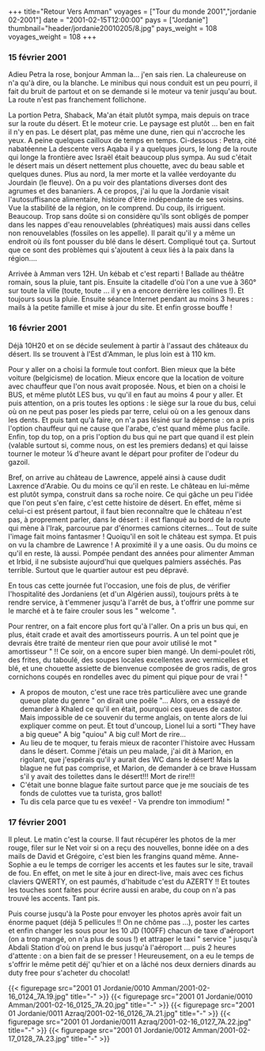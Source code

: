 +++
title="Retour Vers Amman"
voyages = ["Tour du monde 2001","jordanie 02-2001"]
date = "2001-02-15T12:00:00"
pays = ["Jordanie"]
thumbnail="header/jordanie20010205/8.jpg"
pays_weight = 108
voyages_weight = 108
+++
### 15 février 2001

Adieu Petra la rose, bonjour Amman la... j'en sais rien.
La chaleureuse on n'a qu'à dire, ou la blanche. Le minibus
qui nous conduit est un peu pourri, il fait du bruit de partout
et on se demande si le moteur va tenir jusqu'au bout. La route
n'est pas franchement follichone. 

La portion Petra, Shaback, Ma'an était plutôt sympa, mais
depuis on trace sur la route du désert. Et le moteur crie.
Le paysage est plutôt ... ben en fait il n'y en pas. Le désert
plat, pas même une dune, rien qui n'accroche les yeux. A peine
quelques cailloux de temps en temps. Ci-dessous : Petra, cité
nabatéenne La descente vers Aqaba il y a quelques jours, le
long de la route qui longe la frontière avec Israël était
beaucoup plus sympa. Au sud c'était le désert mais un désert
nettement plus chouette, avec du beau sable et quelques dunes.
Plus au nord, la mer morte et la vallée verdoyante du Jourdain
(le fleuve). On a pu voir des plantations diverses dont des
agrumes et des bananiers. A ce propos, j'ai lu que la Jordanie
visait l'autosuffisance alimentaire, histoire d'être indépendante
de ses voisins. Vue la stabilité de la région, on le comprend.
Du coup, ils irriguent. Beaucoup. Trop sans doûte si on considère
qu'ils sont obligés de pomper dans les nappes d'eau renouvelables
(phréatiques) mais aussi dans celles non renouvelables (fossiles
on les appelle). Il parait qu'il y a même un endroit où ils
font pousser du blé dans le désert. Compliqué tout ça. Surtout
que ce sont des problèmes qui s'ajoutent à ceux liés à la
paix dans la région.... 

Arrivée à Amman vers 12H. Un kébab et c'est reparti ! Ballade
au théâtre romain, sous la pluie, tant pis. Ensuite la citadelle
d'où l'on a une vue à 360° sur toute la ville (toute, toute
... il y en a encore derrière les collines !). Et toujours
sous la pluie. Ensuite séance Internet pendant au moins 3
heures : mails à la petite famille et mise à jour du site.
Et enfin grosse bouffe ! 


### 16 février 2001


Déjà 10H20 et on se décide seulement à partir à l'assaut
des châteaux du désert. Ils se trouvent à l'Est d'Amman, le
plus loin est à 110 km. 

Pour y aller on a choisi la formule tout confort. Bien mieux
que la bête voiture (belgicisme) de location. Mieux encore
que la location de voiture avec chauffeur que l'on nous avait
proposée. Nous, et bien on a choisi le BUS, et même plutôt
LES bus, vu qu'il en faut au moins 4 pour y aller. Et puis
attention, on a pris toutes les options : le siège sur la
roue du bus, celui où on ne peut pas poser les pieds par terre,
celui où on a les genoux dans les dents. Et puis tant qu'à
faire, on n'a pas lésiné sur la dépense : on a pris l'option
chauffeur qui ne cause que l'arabe, c'est quand même plus
facile. Enfin, top du top, on a pris l'option du bus qui ne
part que quand il est plein (valable surtout si, comme nous,
on est les premiers dedans) et qui laisse tourner le moteur
¼ d'heure avant le départ pour profiter de l'odeur du gazoil.


Bref, on arrive au château de Lawrence, appelé ainsi à cause
dudit Laxrence d'Arabie. Ou du moins ce qu'il en reste. Le
château en lui-même est plutôt sympa, construit dans sa roche
noire. Ce qui gâche un peu l'idée que l'on peut s'en faire,
c'est cette histoire de désert. En effet, même si celui-ci
est présent partout, il faut bien reconnaître que le château
n'est pas, à proprement parler, dans le désert : il est flanqué
au bord de la route qui mène à l'Irak, parcourue par d'énormes
camions citernes... Tout de suite l'image fait moins fantasmer
! Quoiqu'il en soit le château est sympa. Et puis on vu la
chambre de Lawrence ! A proximité il y a une oasis. Ou du
moins ce qu'il en reste, là aussi. Pompée pendant des années
pour alimenter Amman et Irbid, il ne subsiste aujourd'hui
que quelques palmiers asséchés. Pas terrible. Surtout que
le quartier autour est peu dépravé. 

En tous cas cette journée fut l'occasion, une fois de plus,
de vérifier l'hospitalité des Jordaniens (et d'un Algérien
aussi), toujours prêts à te rendre service, à t'emmener jusqu'à
l'arrêt de bus, à t'offrir une pomme sur le marché et à te
faire crouler sous les " welcome ". 

Pour rentrer, on a fait encore plus fort qu'à l'aller. On
a pris un bus qui, en plus, était crade et avait des amortisseurs
pourris. A un tel point que je devrais être traité de menteur
rien que pour avoir utilisé le mot " amortisseur " !! Ce soir,
on a encore super bien mangé. Un demi-poulet rôti, des frites,
du taboulé, des soupes locales excellentes avec vermicelles
et blé, et une chouette assiette de bienvenue composée de
gros radis, de gros cornichons coupés en rondelles avec du
piment qui pique pour de vrai ! " 

- A propos de mouton, c'est une race très particulière avec
une grande queue plate du genre " on dirait une poêle "... Alors,
on a essayé de demander à Khaled ce qu'il en était, pourquoi
ces queues de castor. Mais impossible de ce souvenir du terme
anglais, on tente alors de lui expliquer comme on peut. Et
tout d'uncoup, Lionel lui a sorti "They have a big queue"
A big "quiou" A big cul! Mort de rire... <br>
- Au lieu de te moquer, tu ferais mieux de raconter l'histoire
avec Hussam dans le désert. Comme j'étais un peu malade, j'ai
dit à Marion, en rigolant, que j'espérais qu'il y aurait des
WC dans le désert! Mais la blague ne fut pas comprise, et
Marion, de demander à ce brave Hussam s'il y avait des toilettes
dans le désert!!! Mort de rire!!! <br>
- C'était une bonne blague faite surtout parce que je me souciais
de tes fonds de culottes vue ta turista, gros ballot!<br>
- Tu dis cela parce que tu es vexée! - Va prendre ton immodium!
" 


### 17 février 2001


Il pleut. Le matin c'est la course. Il faut récupérer les
photos de la mer rouge, filer sur le Net voir si on a reçu
des nouvelles, bonne idée on a des mails de David et Grégoire,
c'est bien les frangins quand même. Anne-Sophie a eu le temps
de corriger les accents et les fautes sur le site, travail
de fou. En effet, on met le site à jour en direct-live, mais
avec ces fichus claviers QWERTY, on est paumés, d'habitude
c'est du AZERTY !! Et toutes les touches sont faites pour
écrire aussi en arabe, du coup on n'a pas trouvé les accents.
Tant pis. 

Puis course jusqu'à la Poste pour envoyer les photos après
avoir fait un énorme paquet (déjà 5 pellicules !! On ne chôme
pas ...), poster les cartes et enfin changer les sous pour
les 10 JD (100FF) chacun de taxe d'aéroport (on a trop mangé,
on n'a plus de sous !) et attraper le taxi " service " jusqu'à
Abdali Station d'où on prend le bus jusqu'à l'aéroport ...
puis 2 heures d'attente : on a bien fait de se presser ! Heureusement,
on a eu le temps de s'offrir le même petit déj' qu'hier et
on a lâché nos deux derniers dinards au duty free pour s'acheter
du chocolat!


<div id="TOTO">{{< figurepage src="2001 01 Jordanie/0010 Amman/2001-02-16_0124_7A.19.jpg" title="-"  >}}
{{< figurepage src="2001 01 Jordanie/0010 Amman/2001-02-16_0125_7A.20.jpg" title="-"  >}}
{{< figurepage src="2001 01 Jordanie/0011 Azraq/2001-02-16_0126_7A.21.jpg" title="-"  >}}
{{< figurepage src="2001 01 Jordanie/0011 Azraq/2001-02-16_0127_7A.22.jpg" title="-"  >}}
{{< figurepage src="2001 01 Jordanie/0012 Amman/2001-02-17_0128_7A.23.jpg" title="-"  >}}
</DIV>

